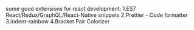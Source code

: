 some good extensions for react development:
1.ES7 React/Redux/GraphQL/React-Native snippets
2.Prettier - Code formatter
3.indent-rainbow
4.Bracket Pair Colorizer
